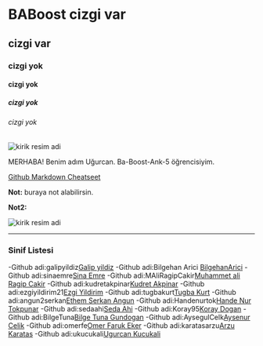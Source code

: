 # BABoost cizgi var
## cizgi var
### cizgi yok
#### cizgi yok
##### cizgi yok
###### cizgi yok


![kirik resim adi](https://raw.githubusercontent.com/gist/ManulMax/2d20af60d709805c55fd784ca7cba4b9/raw/bcfeac7604f674ace63623106eb8bb8471d844a6/github.gif)


MERHABA! Benim adım Uğurcan. Ba-Boost-Ank-5 öğrencisiyim.

[Github Markdown Cheatseet](https://guides.github.com/pdfs/markdown-cheatsheet-online.pdf)

**Not:** buraya not alabilirsin.

**Not2:** 

![kirik resim adi](x)


----

### Sinif Listesi
-Github adi:galipyildiz[Galip yildiz](https://github.com/galipyildiz)
-Github adi:Bilgehan Arici [BilgehanArici](https://github.com/BilgehanArici)
-Github adi:sinaemre[Sina Emre](https://github.com/sinaemre)
-Github adi:MAliRagipCakir[Muhammet ali Ragip Cakir](https://github.com/MAliRagipCakir)
-Github adi:kudretakpinar[Kudret Akpinar](https://github.com/kudretakpinar)
-Github adi:ezgiyildirim21[Ezgi Yildirim](https://github.com/ezgiyildirim21)
-Github adi:tugbakurt[Tugba Kurt](https://github.com/tugbakurt)
-Github adi:angun2serkan[Ethem Serkan Angun](https://github.com/angun2serkan)
-Github adi:Handenurtok[Hande Nur Tokpunar](https://github.com/Handenurtok)
-Github adi:sedaahi[Seda Ahi](https://github.com/sedaahi)
-Github adi:Koray95[Koray Dogan](https://github.com/Koray95)
-Github adi:BilgeTuna[Bilge Tuna Gundogan](https://github.com/BilgeTuna)
-Github adi:AysegulCelk[Aysenur Celik](https://github.com/AysegulCelk)
-Github adi:omerfe[Omer Faruk Eker](https://github.com/omerfe)
-Github adi:karatasarzu[Arzu Karatas](https://github.com/karatasarzu)
-Github adi:ukucukali[Ugurcan Kucukali](https://github.com/ukucukali)
